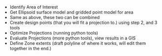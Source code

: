 * Identify Area of Interest
* Get Ellipsoid surface model and gridded point model for area
* Same as above, these two can be combined
* Create design points (that you will fit a projection to.) using step 2, and 3 tools
* Optimize Projections (running python tools)
* Evaluate Projections (more python tools), view results in a GIS
* Define Zone extents (draft polyline of where it works, will edit them together in the end.)
